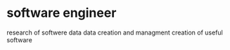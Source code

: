 # software engineer
research of softwere data 
data creation and managment
creation of useful software
